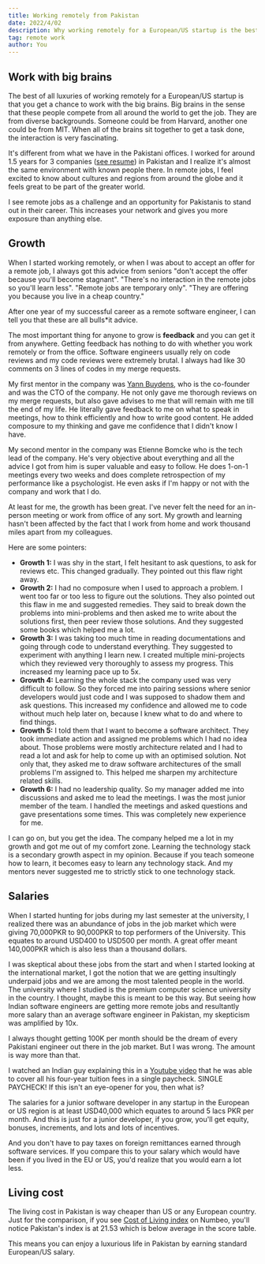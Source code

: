 ```yaml
---
title: Working remotely from Pakistan
date: 2022/4/02
description: Why working remotely for a European/US startup is the best ever thing for a Pakistani.
tag: remote work
author: You
---
```


## Work with big brains

The best of all luxuries of working remotely for a European/US startup is that you get a chance to work with the big brains. Big brains in the sense that these people compete from all around the world to get the job. They are from diverse backgrounds. Someone could be from Harvard, another one could be from MIT. When all of the brains sit together to get a task done, the interaction is very fascinating.

It's different from what we have in the Pakistani offices. I worked for around 1.5 years for 3 companies ([see resume](/resume)) in Pakistan and I realize it's almost the same environment with known people there. In remote jobs, I feel excited to know about cultures and regions from around the globe and it feels great to be part of the greater world.

I see remote jobs as a challenge and an opportunity for Pakistanis to stand out in their career. This increases your network and gives you more exposure than anything else.

## Growth

When I started working remotely, or when I was about to accept an offer for a remote job, I always got this advice from seniors "don't accept the offer because you'll become stagnant". "There's no interaction in the remote jobs so you'll learn less". "Remote jobs are temporary only". "They are offering you because you live in a cheap country."

After one year of my successful career as a remote software engineer, I can tell you that these are all bulls*it advice. 

The most important thing for anyone to grow is **feedback** and you can get it from anywhere. Getting feedback has nothing to do with whether you work remotely or from the office. Software engineers usually rely on code reviews and my code reviews were extremely brutal. I always had like 30 comments on 3 lines of codes in my merge requests. 

My first mentor in the company was [Yann Buydens](https://yannbuy.com/), who is the co-founder and was the CTO of the company. He not only gave me thorough reviews on my merge requests, but also gave advises to me that will remain with me till the end of my life. He literally gave feedback to me on what to speak in meetings, how to think efficiently and how to write good content. He added composure to my thinking and gave me confidence that I didn't know I have.

My second mentor in the company was Etienne Bomcke who is the tech lead of the company. He's very objective about everything and all the advice I got from him is super valuable and easy to follow. He does 1-on-1 meetings every two weeks and does complete retrospection of my performance like a psychologist. He even asks if I'm happy or not with the company and work that I do.

At least for me, the growth has been great. I've never felt the need for an in-person meeting or work from office of any sort. My growth and learning hasn't been affected by the fact that I work from home and work thousand miles apart from my colleagues.

Here are some pointers:

- **Growth 1:** I was shy in the start, I felt hesitant to ask questions, to ask for reviews etc. This changed gradually. They pointed out this flaw right away.   
- **Growth 2:** I had no composure when I used to approach a problem. I went too far or too less to figure out the solutions. They also pointed out this flaw in me and suggested remedies. They said to break down the problems into mini-problems and then asked me to write about the solutions first, then peer review those solutions. And they suggested some books which helped me a lot.   
- **Growth 3:** I was taking too much time in reading documentations and going through code to understand everything. They suggested to experiment with anything I learn new. I created multiple mini-projects which they reviewed very thoroughly to assess my progress. This increased my learning pace up to 5x.   
- **Growth 4:** Learning the whole stack the company used was very difficult to follow. So they forced me into pairing sessions where senior developers would just code and I was supposed to shadow them and ask questions. This increased my confidence and allowed me to code without much help later on, because I knew what to do and where to find things.   
- **Growth 5:** I told them that I want to become a software architect. They took immediate action and assigned me problems which I had no idea about. Those problems were mostly architecture related and I had to read a lot and ask for help to come up with an optimised solution. Not only that, they asked me to draw software architectures of the small problems I'm assigned to. This helped me sharpen my architecture related skills.   
- **Growth 6:** I had no leadership quality. So my manager added me into discussions and asked me to lead the meetings. I was the most junior member of the team. I handled the meetings and asked questions and gave presentations some times. This was completely new experience for me.   


I can go on, but you get the idea. The company helped me a lot in my growth and got me out of my comfort zone. Learning the technology stack is a secondary growth aspect in my opinion. Because if you teach someone how to learn, it becomes easy to learn any technology stack. And my mentors never suggested me to strictly stick to one technology stack.   

## Salaries

When I started hunting for jobs during my last semester at the university, I realized there was an abundance of jobs in the job market which were giving 70,000PKR to 90,000PKR to top performers of the University. This equates to around USD400 to USD500 per month. A great offer meant 140,000PKR which is also less than a thousand dollars. 

I was skeptical about these jobs from the start and when I started looking at the international market, I got the notion that we are getting insultingly underpaid jobs and we are among the most talented people in the world. The university where I studied is the premium computer science university in the country. I thought, maybe this is meant to be this way. But seeing how Indian software engineers are getting more remote jobs and resultantly more salary than an average software engineer in Pakistan, my skepticism was amplified by 10x.

I always thought getting 100K per month should be the dream of every Pakistani engineer out there in the job market. But I was wrong. The amount is way more than that.

I watched an Indian guy explaining this in a [Youtube video](https://www.youtube.com/watch?v=HbZK-tNHXW4) that he was able to cover all his four-year tuition fees in a single paycheck. SINGLE PAYCHECK! If this isn't an eye-opener for you, then what is? 

The salaries for a junior software developer in any startup in the European or US region is at least USD40,000 which equates to around 5 lacs PKR per month. And this is just for a junior developer, if you grow, you'll get equity, bonuses, increments, and lots and lots of incentives.

And you don't have to pay taxes on foreign remittances earned through software services. If you compare this to your salary which would have been if you lived in the EU or US, you'd realize that you would earn a lot less.

## Living cost

The living cost in Pakistan is way cheaper than US or any European country. Just for the comparison, if you see [Cost of Living index](https://www.numbeo.com/cost-of-living/rankings.jsp) on Numbeo, you'll notice Pakistan's index is at 21.53 which is below average in the score table.

This means you can enjoy a luxurious life in Pakistan by earning standard European/US salary.